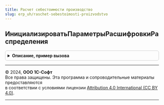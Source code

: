 ```yaml
---
title: Расчет себестоимости производство
slug: erp_uh/raschet-sebestoimosti-proizvodstvo
---
```



## ИнициализироватьПараметрыРасшифровкиРаспределения
<details style="margin: 1em 0; padding: 0.5em; border: 1px solid #ccc; border-radius: 6px;">

<summary style="font-weight: bold; cursor: pointer;">Описание, пример вызова</summary>

```bsl

// Перед началом расшифровки заполняет все необходимые параметры и инициализирует все структуры данных, используемые алгоритмом расчета.
//
// Параметры:
//	Дата - Дата - период документа распределения
//	МассивОрганизаций - Массив - Организации
//	Регистратор - ДокументСсылка - документ распределения расходов
//
// Возвращаемое значение:
//	Структура - параметры, используемые при расчете.
//
Функция ИнициализироватьПараметрыРасшифровкиРаспределения(Дата, МассивОрганизаций, Регистратор) Экспорт
```

Пример вызова
```bsl
Результат = РасчетСебестоимостиПроизводство.ИнициализироватьПараметрыРасшифровкиРаспределения(Дата, МассивОрганизаций, Регистратор) 
```
</details>

---

© 2024, **ООО 1С-Софт**  
Все права защищены. Эта программа и сопроводительные материалы предоставляются  
в соответствии с условиями лицензии [Attribution 4.0 International (CC BY 4.0)](https://creativecommons.org/licenses/by/4.0/legalcode).

---
